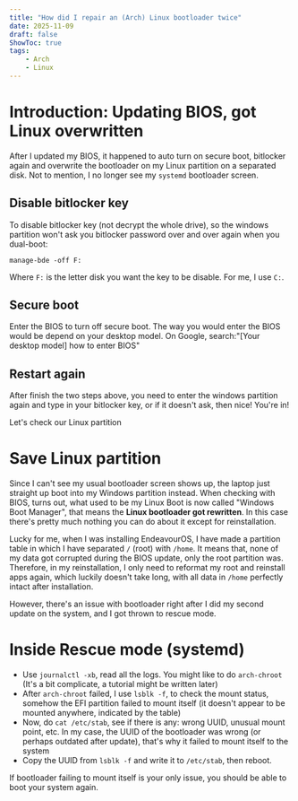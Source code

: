 ```yaml
---
title: "How did I repair an (Arch) Linux bootloader twice"
date: 2025-11-09
draft: false
ShowToc: true
tags: 
    - Arch
    - Linux
---
```


# Introduction: Updating BIOS, got Linux overwritten
After I updated my BIOS, it happened to auto turn on secure boot, bitlocker again and overwrite the bootloader on my Linux partition on a separated disk. 
Not to mention, I no longer see my `systemd` bootloader screen. 

## Disable bitlocker key 
To disable bitlocker key (not decrypt the whole drive), so the windows partition won't ask you bitlocker password over and over again when you dual-boot: 
```
manage-bde -off F:
```
Where `F:` is the letter disk you want the key to be disable. For me, I use `C:`.

## Secure boot
Enter the BIOS to turn off secure boot. The way you would enter the BIOS would be depend on your desktop model. 
On Google, search:"[Your desktop model] how to enter BIOS"

## Restart again 
After finish the two steps above, you need to enter the windows partition again and type in your bitlocker key, or if it doesn't ask, then nice! You're in! 

Let's check our Linux partition 

# Save Linux partition 
Since I can't see my usual bootloader screen shows up, the laptop just straight up boot into my Windows partition instead. When checking with BIOS, turns out, what used to be my Linux Boot is now called "Windows Boot Manager", that means the **Linux bootloader got rewritten**. In this case there's pretty much nothing you can do about it except for reinstallation. 

Lucky for me, when I was installing EndeavourOS, I have made a partition table in which I have separated `/` (root) with `/home`. It means that, none of my data got corrupted during the BIOS update, only the root partition was. Therefore, in my reinstallation, I only need to reformat my root and reinstall apps again, which luckily doesn't take long, with all data in `/home` perfectly intact after installation.

However, there's an issue with bootloader right after I did my second update on the system, and I got thrown to rescue mode. 


# Inside Rescue mode (systemd)
- Use `journalctl -xb`, read all the logs. You might like to do `arch-chroot` (It's a bit complicate, a tutorial might be written later)
- After `arch-chroot` failed, I use `lsblk -f`, to check the mount status, somehow the EFI partition failed to mount itself (it doesn't appear to be mounted anywhere, indicated by the table)
- Now, do `cat /etc/stab`, see if there is any: wrong UUID, unusual mount point, etc. In my case, the UUID of the bootloader was wrong (or perhaps outdated after update), that's why it failed to mount itself to the system
- Copy the UUID from `lsblk -f` and write it to `/etc/stab`, then reboot. 

If bootloader failing to mount itself is your only issue, you should be able to boot your system again. 


